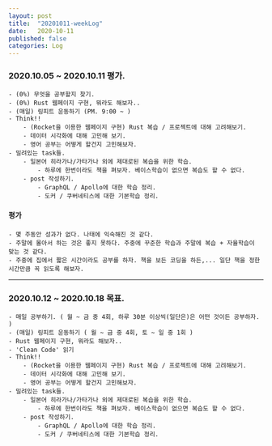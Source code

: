 ```yaml
---
layout: post
title:  "20201011-weekLog"
date:   2020-10-11
published: false
categories: Log
---
```

### 2020.10.05 ~ 2020.10.11 평가.
    - (0%) 무엇을 공부할지 찾기.    
    - (0%) Rust 웹페이지 구현, 뭐라도 해보자..  
    - (매일) 링피트 운동하기 (PM. 9:00 ~ )
    - Think!!  
        - (Rocket을 이용한 웹페이지 구현) Rust 복습 / 프로젝트에 대해 고려해보기.  
        - 데이터 시각화에 대해 고민해 보기.  
        - 영어 공부는 어떻게 할건지 고민해보자.  
    - 밀려있는 task들.
        - 일본어 히라가나/가타가나 외에 제대로된 복습을 위한 학습.  
            - 하루에 한번이라도 책을 펴보자. 베이스학습이 없으면 복습도 할 수 없다.  
        - post 작성하기.  
            - GraphQL / Apollo에 대한 학습 정리.  
            - 도커 / 쿠버네티스에 대한 기본학습 정리.  


#### 평가
    - 몇 주동안 성과가 없다. 나태에 익숙해진 것 같다.  
    - 주말에 몰아서 하는 것은 좋지 못하다. 주중에 꾸준한 학습과 주말에 복습 + 자율학습이 맞는 것 같다.  
    - 주중에 집에서 짧은 시간이라도 공부를 하자. 책을 보든 코딩을 하든,... 일단 책을 정한 시간만큼 꼭 읽도록 해보자.  
---

### 2020.10.12 ~ 2020.10.18 목표.
    - 매일 공부하기. ( 월 ~ 금 중 4회, 하루 30분 이상씩(일단은)은 어떤 것이든 공부하자. )  
    - (매일) 링피트 운동하기 ( 월 ~ 금 중 4회, 토 ~ 일 중 1회 )
    - Rust 웹페이지 구현, 뭐라도 해보자..  
    - 'Clean Code' 읽기  
    - Think!!  
        - (Rocket을 이용한 웹페이지 구현) Rust 복습 / 프로젝트에 대해 고려해보기.  
        - 데이터 시각화에 대해 고민해 보기.  
        - 영어 공부는 어떻게 할건지 고민해보자.  
    - 밀려있는 task들.
        - 일본어 히라가나/가타가나 외에 제대로된 복습을 위한 학습.  
            - 하루에 한번이라도 책을 펴보자. 베이스학습이 없으면 복습도 할 수 없다.  
        - post 작성하기.  
            - GraphQL / Apollo에 대한 학습 정리.  
            - 도커 / 쿠버네티스에 대한 기본학습 정리.  